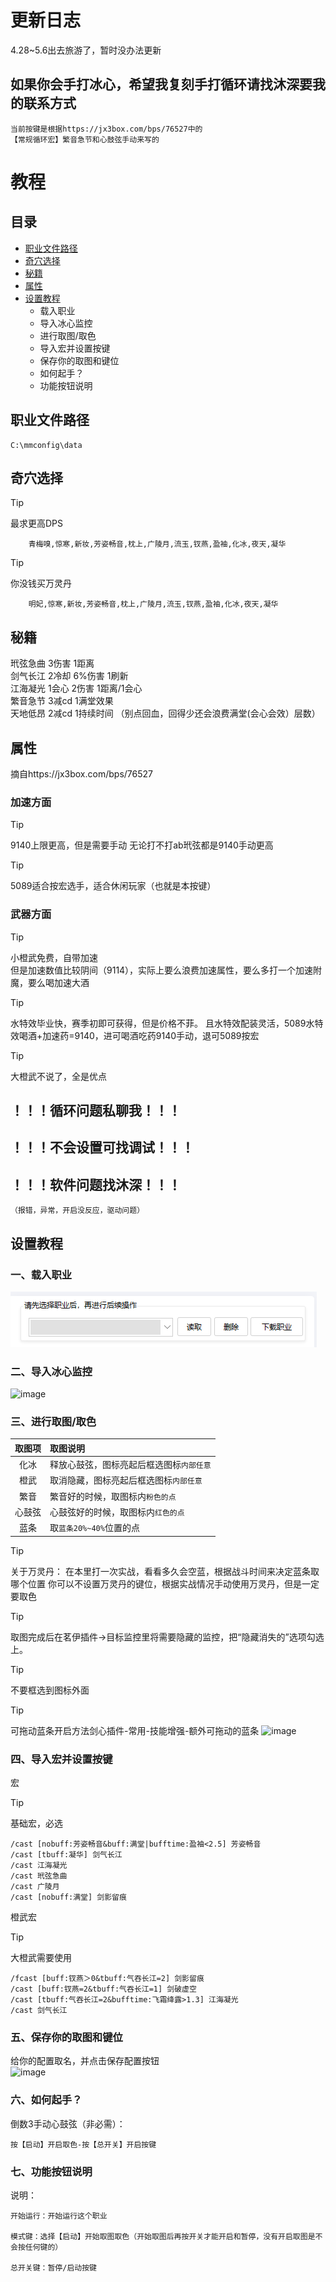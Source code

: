# 更新日志
4.28~5.6出去旅游了，暂时没办法更新
## 如果你会手打冰心，希望我复刻手打循环请找沐深要我的联系方式
	当前按键是根据https://jx3box.com/bps/76527中的
	【常规循环宏】繁音急节和心鼓弦手动来写的

# 教程
## 目录

*  [职业文件路径](#职业文件路径)  
*  [奇穴选择](#奇穴选择)  
*  [秘籍](#秘籍)  
*  [属性](#属性)  
*  [设置教程](#设置教程)
	*  载入职业
 	*  导入冰心监控
	*  进行取图/取色
	*  导入宏并设置按键
	*  保存你的取图和键位
	*  如何起手？
	*  功能按钮说明  


## 职业文件路径

	C:\mmconfig\data


## 奇穴选择

> [!TIP]
> 最求更高DPS

		青梅嗅,惊寒,新妆,芳姿畅音,枕上,广陵月,流玉,钗燕,盈袖,化冰,夜天,凝华

> [!TIP]
> 你没钱买万灵丹

		明妃,惊寒,新妆,芳姿畅音,枕上,广陵月,流玉,钗燕,盈袖,化冰,夜天,凝华


## 秘籍

  玳弦急曲 3伤害 1距离  
  剑气长江 2冷却 6%伤害 1刷新  
  江海凝光 1会心 2伤害 1距离/1会心  
  繁音急节 3减cd 1满堂效果  
  天地低昂 2减cd 1持续时间 （别点回血，回得少还会浪费满堂(会心会效）层数）  

 ## 属性  
 摘自https://jx3box.com/bps/76527
 ### 加速方面
 > [!TIP]
 > 9140上限更高，但是需要手动
 > 无论打不打ab玳弦都是9140手动更高

 > [!TIP]
 > 5089适合按宏选手，适合休闲玩家（也就是本按键）

 ### 武器方面  
 
> [!TIP]
> 小橙武免费，自带加速  
> 但是加速数值比较阴间（9114），实际上要么浪费加速属性，要么多打一个加速附魔，要么喝加速大酒

> [!TIP]
> 水特效毕业快，赛季初即可获得，但是价格不菲。
> 且水特效配装灵活，5089水特效喝酒+加速药=9140，进可喝酒吃药9140手动，退可5089按宏 

> [!TIP]
> 大橙武不说了，全是优点

！！！循环问题私聊我！！！
--
！！！不会设置可找调试！！！
--
！！！软件问题找沐深！！！
--
	（报错，异常，开启没反应，驱动问题）
## 设置教程 
### 一、载入职业

![image](https://github.com/iderfl/-cw-/blob/main/%E5%9B%BE%E7%89%87/%E9%80%89%E6%8B%A9%E8%81%8C%E4%B8%9A.png)

### 二、导入冰心监控

![image](https://github.com/iderfl/mm-bx/assets/90140812/ae3462ee-cc85-4b33-ad3a-3399b46aff20)


### 三、进行取图/取色

| 取图项 | 取图说明 | 
| :----: | :---- | 
| 化冰 | 释放心鼓弦，图标亮起后框选图标`内部任意` | 
| 橙武 | 取消隐藏，图标亮起后框选图标`内部任意` | 
| 繁音 | 繁音好的时候，取图标内`粉色的点` | 
| 心鼓弦 | 心鼓弦好的时候，取图标内`红色的点` | 
| 蓝条 | 取`蓝条20%~40%`位置的点 | 

> [!TIP]
> 关于万灵丹：
> 在本里打一次实战，看看多久会空蓝，根据战斗时间来决定蓝条取哪个位置
> 你可以不设置万灵丹的键位，根据实战情况手动使用万灵丹，但是一定要取色


> [!TIP]
> 取图完成后在茗伊插件→目标监控里将需要隐藏的监控，把“隐藏消失的”选项勾选上。

> [!TIP] 
> 不要框选到图标外面

> [!TIP]
>   可拖动蓝条开启方法剑心插件-常用-技能增强-额外可拖动的蓝条
>   ![image](https://github.com/iderfl/mm-bx/assets/90140812/e4910717-76b3-40a6-b92f-e5914bc57206)




### 四、导入宏并设置按键

宏
> [!TIP]
> 基础宏，必选

	/cast [nobuff:芳姿畅音&buff:满堂|bufftime:盈袖<2.5] 芳姿畅音
	/cast [tbuff:凝华] 剑气长江
  	/cast 江海凝光
  	/cast 玳弦急曲
  	/cast 广陵月
  	/cast [nobuff:满堂] 剑影留痕

橙武宏
> [!TIP]
>大橙武需要使用

  	/fcast [buff:钗燕＞0&tbuff:气吞长江=2] 剑影留痕
  	/cast [buff:钗燕=2&tbuff:气吞长江=1] 剑破虚空
  	/cast [tbuff:气吞长江=2&bufftime:飞霜绛露>1.3] 江海凝光
  	/cast 剑气长江


 ### 五、保存你的取图和键位
 
 给你的配置取名，并点击保存配置按钮  
![image](https://github.com/iderfl/mm-bx/assets/90140812/511042cd-b2eb-4ffa-95bb-4071b941a59b)


 ### 六、如何起手？
 

倒数3手动心鼓弦（非必需）：
 
 	按【启动】开启取色-按【总开关】开启按键  
  


 ### 七、功能按钮说明
 
 说明：
 
 	开始运行：开始运行这个职业
 
	模式键：选择【启动】开始取图取色（开始取图后再按开关才能开启和暂停，没有开启取图是不会按任何键的）
 
	总开关键：暂停/启动按键
 
